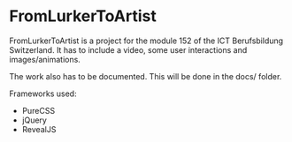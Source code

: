 # FromLurkerToArtist

FromLurkerToArtist is a project for the module 152 of the ICT Berufsbildung Switzerland.
It has to include a video, some user interactions and images/animations.

The work also has to be documented. This will be done in the docs/ folder.

Frameworks used:

* PureCSS
* jQuery
* RevealJS

